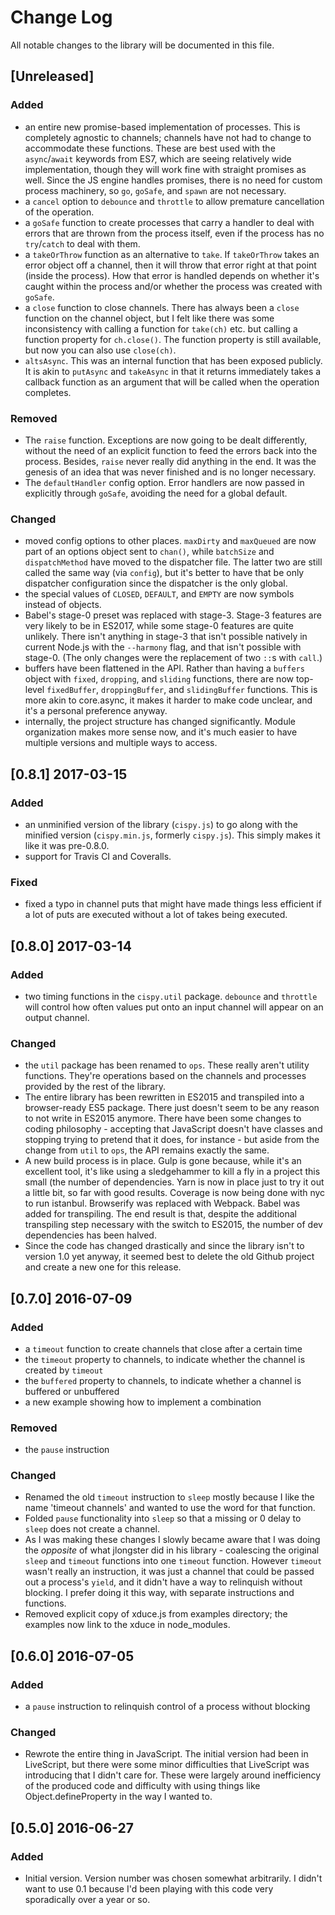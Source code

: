 # Change Log

All notable changes to the library will be documented in this file.

## [Unreleased]
### Added
- an entire new promise-based implementation of processes. This is completely agnostic to channels; channels have not had to change to accommodate these functions. These are best used with the `async`/`await` keywords from ES7, which are seeing relatively wide implementation, though they will work fine with straight promises as well. Since the JS engine handles promises, there is no need for custom process machinery, so `go`, `goSafe`, and `spawn` are not necessary.
- a `cancel` option to `debounce` and `throttle` to allow premature cancellation of the operation.
- a `goSafe` function to create processes that carry a handler to deal with errors that are thrown from the process itself, even if the process has no `try`/`catch` to deal with them.
- a `takeOrThrow` function as an alternative to `take`. If `takeOrThrow` takes an error object off a channel, then it will throw that error right at that point (inside the process). How that error is handled depends on whether it's caught within the process and/or whether the process was created with `goSafe`.
- a `close` function to close channels. There has always been a `close` function on the channel object, but I felt like there was some inconsistency with calling a function for `take(ch)` etc. but calling a function property for `ch.close()`. The function property is still available, but now you can also use `close(ch)`.
- `altsAsync`. This was an internal function that has been exposed publicly. It is akin to `putAsync` and `takeAsync` in that it returns immediately takes a callback function as an argument that will be called when the operation completes.

### Removed
- The `raise` function. Exceptions are now going to be dealt differently, without the need of an explicit function to feed the errors back into the process. Besides, `raise` never really did anything in the end. It was the genesis of an idea that was never finished and is no longer necessary.
- The `defaultHandler` config option. Error handlers are now passed in explicitly through `goSafe`, avoiding the need for a global default.

### Changed
- moved config options to other places. `maxDirty` and `maxQueued` are now part of an options object sent to `chan()`, while `batchSize` and `dispatchMethod` have moved to the dispatcher file. The latter two are still called the same way (via `config`), but it's better to have that be only dispatcher configuration since the dispatcher is the only global.
- the special values of `CLOSED`, `DEFAULT`, and `EMPTY` are now symbols instead of objects.
- Babel's stage-0 preset was replaced with stage-3. Stage-3 features are very likely to be in ES2017, while some stage-0 features are quite unlikely. There isn't anything in stage-3 that isn't possible natively in current Node.js with the `--harmony` flag, and that isn't possible with stage-0. (The only changes were the replacement of two `::`s with `call`.)
- buffers have been flattened in the API. Rather than having a `buffers` object with `fixed`, `dropping`, and `sliding` functions, there are now top-level `fixedBuffer`, `droppingBuffer`, and `slidingBuffer` functions. This is more akin to core.async, it makes it harder to make code unclear, and it's a personal preference anyway.
- internally, the project structure has changed significantly. Module organization makes more sense now, and it's much easier to have multiple versions and multiple ways to access.

## [0.8.1] 2017-03-15
### Added
- an unminified version of the library (`cispy.js`) to go along with the minified version (`cispy.min.js`, formerly `cispy.js`). This simply makes it like it was pre-0.8.0.
- support for Travis CI and Coveralls.

### Fixed
- fixed a typo in channel puts that might have made things less efficient if a lot of puts are executed without a lot of takes being executed.

## [0.8.0] 2017-03-14
### Added
- two timing functions in the `cispy.util` package. `debounce` and `throttle` will control how often values put onto an input channel will appear on an output channel.

### Changed
- the `util` package has been renamed to `ops`. These really aren't utility functions. They're operations based on the channels and processes provided by the rest of the library.
- The entire library has been rewritten in ES2015 and transpiled into a browser-ready ES5 package. There just doesn't seem to be any reason to not write in ES2015 anymore. There have been some changes to coding philosophy - accepting that JavaScript doesn't have classes and stopping trying to pretend that it does, for instance - but aside from the change from `util` to `ops`, the API remains exactly the same.
- A new build process is in place. Gulp is gone because, while it's an excellent tool, it's like using a sledgehammer to kill a fly in a project this small (the number of dependencies. Yarn is now in place just to try it out a little bit, so far with good results. Coverage is now being done with nyc to run istanbul. Browserify was replaced with Webpack. Babel was added for transpiling. The end result is that, despite the additional transpiling step necessary with the switch to ES2015, the number of dev dependencies has been halved.
- Since the code has changed drastically and since the library isn't to version 1.0 yet anyway, it seemed best to delete the old Github project and create a new one for this release.

## [0.7.0] 2016-07-09
### Added
- a `timeout` function to create channels that close after a certain time
- the `timeout` property to channels, to indicate whether the channel is created by `timeout`
- the `buffered` property to channels, to indicate whether a channel is buffered or unbuffered
- a new example showing how to implement a combination

### Removed
- the `pause` instruction

### Changed
- Renamed the old `timeout` instruction to `sleep` mostly because I like the name 'timeout channels' and wanted to use the word for that function.
- Folded `pause` functionality into `sleep` so that a missing or 0 delay to `sleep` does not create a channel.
- As I was making these changes I slowly became aware that I was doing the *opposite* of what jlongster did in his library - coalescing the original `sleep` and `timeout` functions into one `timeout` function. However `timeout` wasn't really an instruction, it was just a channel that could be passed out a process's `yield`, and it didn't have a way to relinquish without blocking. I prefer doing it this way, with separate instructions and functions.
- Removed explicit copy of xduce.js from examples directory; the examples now link to the xduce in node_modules.

## [0.6.0] 2016-07-05
### Added
- a `pause` instruction to relinquish control of a process without blocking

### Changed
- Rewrote the entire thing in JavaScript. The initial version had been in LiveScript, but there were some minor difficulties that LiveScript was introducing that I didn't care for. These were largely around inefficiency of the produced code and difficulty with using things like Object.defineProperty in the way I wanted to.

## [0.5.0] 2016-06-27
### Added
- Initial version. Version number was chosen somewhat arbitrarily. I didn't want to use 0.1 because I'd been playing with this code very sporadically over a year or so.
